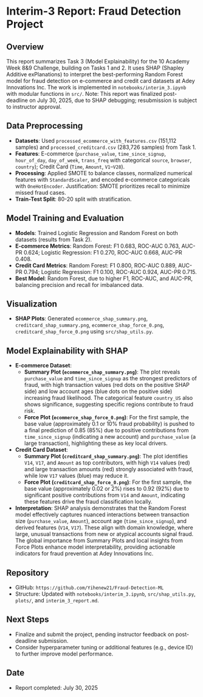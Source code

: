 # Interim-3 Report: Fraud Detection Project

## Overview
This report summarizes Task 3 (Model Explainability) for the 10 Academy Week 8&9 Challenge, building on Tasks 1 and 2. It uses SHAP (Shapley Additive exPlanations) to interpret the best-performing Random Forest model for fraud detection on e-commerce and credit card datasets at Adey Innovations Inc. The work is implemented in `notebooks/interim_3.ipynb` with modular functions in `src/`. Note: This report was finalized post-deadline on July 30, 2025, due to SHAP debugging; resubmission is subject to instructor approval.

## Data Preprocessing
- **Datasets**: Used `processed_ecommerce_with_features.csv` (151,112 samples) and `processed_creditcard.csv` (283,726 samples) from Task 1.
- **Features**: E-commerce (`purchase_value`, `time_since_signup`, `hour_of_day`, `day_of_week`, `trans_freq` with categorical `source`, `browser`, `country`); Credit Card (`Time`, `Amount`, `V1`–`V28`).
- **Processing**: Applied SMOTE to balance classes, normalized numerical features with `StandardScaler`, and encoded e-commerce categoricals with `OneHotEncoder`. Justification: SMOTE prioritizes recall to minimize missed fraud cases.
- **Train-Test Split**: 80-20 split with stratification.

## Model Training and Evaluation
- **Models**: Trained Logistic Regression and Random Forest on both datasets (results from Task 2).
- **E-commerce Metrics**: Random Forest: F1 0.683, ROC-AUC 0.763, AUC-PR 0.624; Logistic Regression: F1 0.270, ROC-AUC 0.668, AUC-PR 0.408.
- **Credit Card Metrics**: Random Forest: F1 0.800, ROC-AUC 0.889, AUC-PR 0.794; Logistic Regression: F1 0.100, ROC-AUC 0.924, AUC-PR 0.715.
- **Best Model**: Random Forest, due to higher F1, ROC-AUC, and AUC-PR, balancing precision and recall for imbalanced data.

## Visualization
- **SHAP Plots**: Generated `ecommerce_shap_summary.png`, `creditcard_shap_summary.png`, `ecommerce_shap_force_0.png`, `creditcard_shap_force_0.png` using `src/shap_utils.py`.

## Model Explainability with SHAP
- **E-commerce Dataset**: 
  - **Summary Plot (`ecommerce_shap_summary.png`)**: The plot reveals `purchase_value` and `time_since_signup` as the strongest predictors of fraud, with high transaction values (red dots on the positive SHAP side) and low account ages (blue dots on the positive side) increasing fraud likelihood. The categorical feature `country_US` also shows significance, suggesting specific regions contribute to fraud risk.
  - **Force Plot (`ecommerce_shap_force_0.png`)**: For the first sample, the base value (approximately 0.1 or 10% fraud probability) is pushed to a final prediction of 0.85 (85%) due to positive contributions from `time_since_signup` (indicating a new account) and `purchase_value` (a large transaction), highlighting these as key local drivers.
- **Credit Card Dataset**: 
  - **Summary Plot (`creditcard_shap_summary.png`)**: The plot identifies `V14`, `V17`, and `Amount` as top contributors, with high `V14` values (red) and large transaction amounts (red) strongly associated with fraud, while low `V17` values (blue) may reduce it.
  - **Force Plot (`creditcard_shap_force_0.png`)**: For the first sample, the base value (approximately 0.02 or 2%) rises to 0.92 (92%) due to significant positive contributions from `V14` and `Amount`, indicating these features drive the fraud classification locally.
- **Interpretation**: SHAP analysis demonstrates that the Random Forest model effectively captures nuanced interactions between transaction size (`purchase_value`, `Amount`), account age (`time_since_signup`), and derived features (`V14`, `V17`). These align with domain knowledge, where large, unusual transactions from new or atypical accounts signal fraud. The global importance from Summary Plots and local insights from Force Plots enhance model interpretability, providing actionable indicators for fraud prevention at Adey Innovations Inc.

## Repository
- GitHub: `https://github.com/Yihenew21/Fraud-Detection-ML`
- Structure: Updated with `notebooks/interim_3.ipynb`, `src/shap_utils.py`, `plots/`, and `interim_3_report.md`.

## Next Steps
- Finalize and submit the project, pending instructor feedback on post-deadline submission.
- Consider hyperparameter tuning or additional features (e.g., device ID) to further improve model performance.

## Date
- Report completed: July 30, 2025
